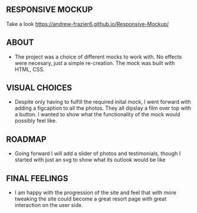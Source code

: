 ## RESPONSIVE MOCKUP

Take a look https://andrew-frazier6.github.io/Responsive-Mockup/

## ABOUT

- The project was a choice of different mocks to work with. No effects were necesary, just a simple re-creation. The mock was built with HTML, CSS.

## VISUAL CHOICES

- Despite only having to fulfill the required inital mock, I went forward with adding a figcaption to all the photos. They all dipslay a film over top with a button. I wanted to show what the functionality of the mock would possibly feel like.

## ROADMAP

- Going forward I will add a slider of photos and testimonials, though I started with just an svg to show what its outlook would be like

## FINAL FEELINGS

- I am happy with the progression of the site and feel that with more tweaking the site could become a great resort page with great interaction on the user side.
